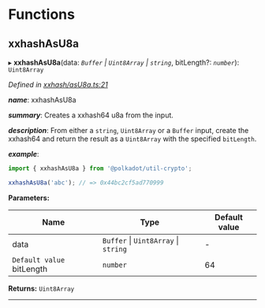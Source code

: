 

# Functions

<a id="xxhashasu8a"></a>

##  xxhashAsU8a

▸ **xxhashAsU8a**(data: *`Buffer` \| `Uint8Array` \| `string`*, bitLength?: *`number`*): `Uint8Array`

*Defined in [xxhash/asU8a.ts:21](https://github.com/polkadot-js/common/blob/6049f09/packages/util-crypto/src/xxhash/asU8a.ts#L21)*

*__name__*: xxhashAsU8a

*__summary__*: Creates a xxhash64 u8a from the input.

*__description__*: From either a `string`, `Uint8Array` or a `Buffer` input, create the xxhash64 and return the result as a `Uint8Array` with the specified `bitLength`.

*__example__*:   

```javascript
import { xxhashAsU8a } from '@polkadot/util-crypto';

xxhashAsU8a('abc'); // => 0x44bc2cf5ad770999
```

**Parameters:**

| Name | Type | Default value |
| ------ | ------ | ------ |
| data | `Buffer` \| `Uint8Array` \| `string` | - |
| `Default value` bitLength | `number` | 64 |

**Returns:** `Uint8Array`

___

